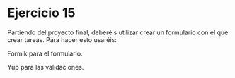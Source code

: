 # Ejercicio 15
Partiendo del proyecto final, deberéis utilizar crear un formulario con el que crear tareas. Para hacer esto usaréis:

Formik para el formulario.

Yup para las validaciones.